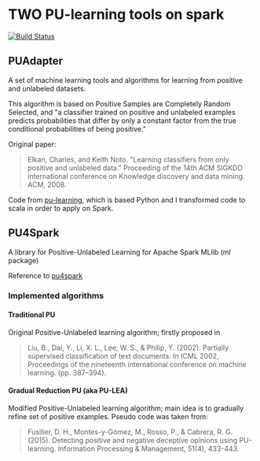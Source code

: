 # TWO PU-learning tools on spark

[![Build Status](https://www.travis-ci.org/BlancRay/PUAdapter.svg?branch=master)](https://www.travis-ci.org/xuleiboy1234/PUAdapter)

## PUAdapter
A set of machine learning tools and algorithms for learning from positive and unlabeled datasets.

This algorithm is based on Positive Samples are Completely Random Selected, and "a classifier trained on positive and
unlabeled examples predicts probabilities that differ by only a constant factor from
the true conditional probabilities of being positive."

Original paper:
>Elkan, Charles, and Keith Noto. "Learning classifiers from only positive and unlabeled data." Proceeding of the 14th
ACM SIGKDD international conference on Knowledge discovery and data mining. ACM, 2008.

Code from [pu-learning](https://github.com/aldro61/pu-learning), which is based Python and I transformed code to scala
in order to apply on Spark.

## PU4Spark

A library for Positive-Unlabeled Learning for Apache Spark MLlib (ml package)

Reference to [pu4spark](https://github.com/ispras/pu4spark)

### Implemented algorithms

#### Traditional PU
Original Positive-Unlabeled learning algorithm; firstly proposed in
> Liu, B., Dai, Y., Li, X. L., Lee, W. S., & Philip, Y. (2002).
Partially supervised classification of text documents.
In ICML 2002, Proceedings of the nineteenth international conference on machine learning. (pp. 387–394).

#### Gradual Reduction PU (aka PU-LEA)
Modified Positive-Unlabeled learning algorithm;
main idea is to gradually refine set of positive examples.
Pseudo code was taken from:
>Fusilier, D. H., Montes-y-Gómez, M., Rosso, P., & Cabrera, R. G. (2015).
Detecting positive and negative deceptive opinions using PU-learning.
Information Processing & Management, 51(4), 433-443.
